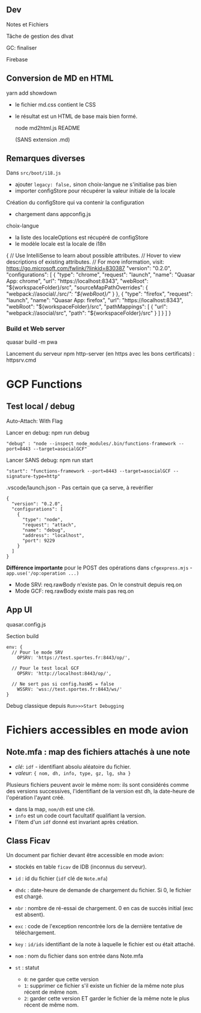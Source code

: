 ## Dev
Notes et Fichiers

Tâche de gestion des dlvat

GC: finaliser

Firebase

## Conversion de MD en HTML

  yarn add showdown

- le fichier md.css contient le CSS
- le résultat est un HTML de base mais bien formé.

    node md2html.js README
    
    (SANS extension .md)


## Remarques diverses
Dans `src/boot/i18.js` 
- ajouter `legacy: false,` sinon choix-langue ne s'initialise pas bien
- importer configStore pour récupérer la valeur initiale de la locale

Création du configStore qui va contenir la configuration
- chargement dans appconfig.js

choix-langue
- la liste des localeOptions est récupéré de configStore
- le modèle locale est la locale de i18n


{
  // Use IntelliSense to learn about possible attributes.
  // Hover to view descriptions of existing attributes.
  // For more information, visit: https://go.microsoft.com/fwlink/?linkid=830387
  "version": "0.2.0",
  "configurations": [
    {
      "type": "chrome",
      "request": "launch",
      "name": "Quasar App: chrome",
      "url": "https://localhost:8343",
      "webRoot": "${workspaceFolder}/src",
      "sourceMapPathOverrides": {
        "webpack://asocial/./src/*": "${webRoot}/*"
      }
    },
    {
      "type": "firefox",
      "request": "launch",
      "name": "Quasar App: firefox",
      "url": "https://localhost:8343",
      "webRoot": "${workspaceFolder}/src",
      "pathMappings": [
        {
          "url": "webpack://asocial/src",
          "path": "${workspaceFolder}/src"
        }
      ]
    }
  ]
}

### Build et Web server
quasar build -m pwa

Lancement du serveur npm http-server (en https avec les bons certificats) : httpsrv.cmd

# GCP Functions
## Test local / debug
Auto-Attach: With Flag

Lancer en debug: npm run debug

    "debug" : "node --inspect node_modules/.bin/functions-framework --port=8443 --target=asocialGCF"

Lancer SANS debug: npm run start

    "start": "functions-framework --port=8443 --target=asocialGCF --signature-type=http"

.vscode/launch.json - Pas certain que ça serve, à revérifier

    {
      "version": "0.2.0",
      "configurations": [
        {
          "type": "node",
          "request": "attach",
          "name": "debug",
          "address": "localhost",
          "port": 9229
        }
      ]
    }


**Différence importante** pour le POST des opérations dans `cfgexpress.mjs` - `app.use('/op:operation ...)`
- Mode SRV: req.rawBody n'existe pas. On le construit depuis req.on
- Mode GCF: req.rawBody existe mais pas req.on

## App UI
quasar.config.js

Section build

    env: {
      // Pour le mode SRV
        OPSRV: 'https://test.sportes.fr:8443/op/',

      // Pour le test local GCF
        OPSRV: 'http://localhost:8443/op/',

      // Ne sert pas si config.hasWS = false  
        WSSRV: 'wss://test.sportes.fr:8443/ws/'
    }

Debug classique depuis `Run>>>Start Debugging`

# Fichiers accessibles en mode avion

## Note.mfa : map des fichiers attachés à une note
- _clé_: `idf` - identifiant absolu aléatoire du fichier.
- _valeur_: `{ nom, dh, info, type, gz, lg, sha }`

Plusieurs fichiers peuvent avoir le même nom: ils sont considérés comme des versions successives, l'identifiant de la version est dh, la date-heure de l'opération l'ayant créé.
- dans la map, `nom/dh` est une clé.
- `info` est un code court facultatif qualifiant la version.
- l'item d'un `idf` donné est invariant après création.

## Class Ficav
Un document par fichier devant être accessible en mode avion:
- stockés en table `ficav` de IDB (inconnus du serveur).

- `id` : id du fichier (`idf` clé de `Note.mfa`)
- `dhdc` : date-heure de demande de chargement du fichier. Si 0, le fichier est chargé.
- `nbr` : nombre de ré-essai de chargement. 0 en cas de succès initial (exc est absent).
- `exc` : code de l'exception rencontrée lors de la dernière tentative de téléchargement.
- `key` : `id/ids` identifiant de la note à laquelle le fichier est ou était attaché.
- `nom` : nom du fichier dans son entrée dans Note.mfa
- `st` : statut
  - `0`: ne garder que cette version
  - `1`: supprimer ce fichier s'il existe un fichier de la même note plus récent de même nom.
  - `2`: garder cette version ET garder le fichier de la même note le plus récent de même nom. 
